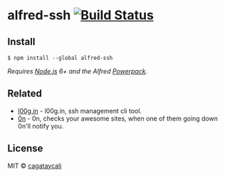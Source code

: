 # alfred-ssh [![Build Status](https://travis-ci.org/cagataycali/alfred-ssh.svg?branch=master)](https://travis-ci.org/cagataycali/alfred-ssh)

## Install

```
$ npm install --global alfred-ssh
```

*Requires [Node.js](https://nodejs.org) 6+ and the Alfred [Powerpack](https://www.alfredapp.com/powerpack/).*


## Related

- [l00g.in](https://github.com/cagataycali/l00g.in) - l00g.in, ssh management cli tool.
- [0n](https://github.com/cagataycali/0n) - 0n, checks your awesome sites, when one of them going down 0n'll notify you.


## License

MIT © [cagataycali](https://cagatay.me)
